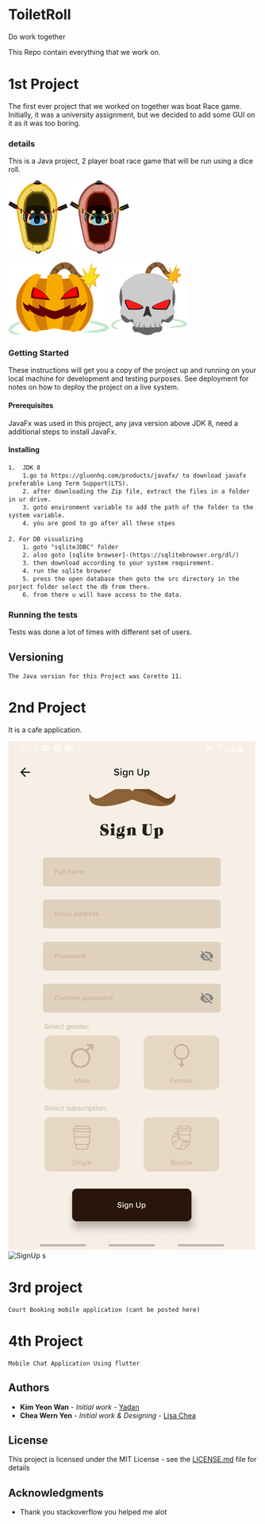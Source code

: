 
# ToiletRoll
Do work together

This Repo contain everything that we work on.

# 1st Project
The first ever project that we worked on together was boat Race game.
Initially, it was a university assignment, but we decided to add some GUI on it as it was too boring.

### details

This is a Java project, 2 player boat race game that will be run using a dice roll.

 ![Boat1](BoatRace1/GUI/playerboat/boat1.png)  ![Boat2](BoatRace1/GUI/playerboat/boat2.png)

 ![pumpkinbomb](BoatRace1/GUI/Compo/bombpumpkinpost.png)  ![skullbomb](BoatRace1/GUI/Compo/skullbombpost.png)


### Getting Started

These instructions will get you a copy of the project up and running on your local machine for development and testing purposes. See deployment for notes on how to deploy the project on a live system.

#### Prerequisites

JavaFx was used in this project, any java version above JDK 8, need a additional steps to install JavaFx.

#### Installing
```
1.  JDK 8
	1.go to https://gluonhq.com/products/javafx/ to download javafx preferable Long Term Support(LTS).
	2. after downloading the Zip file, extract the files in a folder in ur drive.
	3. goto environment variable to add the path of the folder to the system variable.
	4. you are good to go after all these stpes

2. For DB visualizing
	1. goto "sqliteJDBC" folder
	2. also goto [sqlite browser]-(https://sqlitebrowser.org/dl/)
	3. then download according to your system requirement.
	4. run the sqlite browser
	5. press the open database then goto the src directory in the porject folder select the db from there.
	6. from there u will have access to the data.
```


### Running the tests

Tests was done a lot of times with different set of users.


## Versioning

```
The Java version for this Project was Coretto 11.
```

# 2nd Project

It is a cafe application.

![SignUp](project2Image/signUp.jpg)  ![SignUp](project2Image/singUp.jpg)
s

# 3rd project

```
Court Booking mobile application (cant be posted here)
```

# 4th Project

```
Mobile Chat Application Using flutter
```



## Authors

* **Kim Yeon Wan** - *Initial work* - [Yadan](https://github.com/wanyeonkim)
* **Chea Wern Yen** - *Initial work & Designing* - [Lisa Chea](https://github.com/lisacheawy)


## License

This project is licensed under the MIT License - see the [LICENSE.md](https://github.com/wanyeonkim/ToiletRoll/blob/main/LICENSE) file for details

## Acknowledgments

* Thank you stackoverflow you helped me alot
